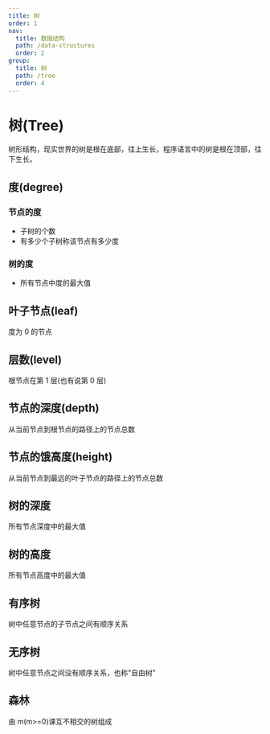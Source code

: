 ```yaml
---
title: 树
order: 1
nav:
  title: 数据结构
  path: /data-structures
  order: 2
group:
  title: 树
  path: /tree
  order: 4
---
```


# 树(Tree)

树形结构，现实世界的树是根在底部，往上生长，程序语言中的树是根在顶部，往下生长。

## 度(degree)

### 节点的度

- 子树的个数
- 有多少个子树称该节点有多少度

### 树的度

- 所有节点中度的最大值

## 叶子节点(leaf)

度为 0 的节点

## 层数(level)

根节点在第 1 层(也有说第 0 层)

## 节点的深度(depth)

从当前节点到根节点的路径上的节点总数

## 节点的饿高度(height)

从当前节点到最远的叶子节点的路径上的节点总数

## 树的深度

所有节点深度中的最大值

## 树的高度

所有节点高度中的最大值

## 有序树

树中任意节点的子节点之间有顺序关系

## 无序树

树中任意节点之间没有顺序关系，也称"自由树"

## 森林

由 m(m>=0)课互不相交的树组成
